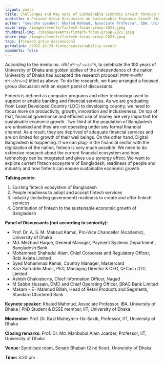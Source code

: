 ```yaml
---
layout: posts
title: Challenges and Way outs of Sustainable Economic Growth through Fintech Ecosystem in Bangladesh
subtitle: A Focused Group Discussion on Sustainable Economic Growth through Fintech Ecosystem in Bangladesh
author: "Keynote speaker: Khaled Mahmud, Associate Professor, IBA, University of Dhaka | PhD Student & DSSE member, IIT, University of Dhaka"
cover-img: /images/events/fintech-focus-group-2021.jpeg
thumbnail-img: /images/events/fintech-focus-group-2021.jpeg
share-img: /images/events/fintech-focus-group-2021.jpeg
tags: [focused group discussion]
permalink: /2021-10-23-fintechsustainability-event/
comments: false
---
```


According to the memo no. রেজি/ প্রশা-৩/ ১৯১৪০-িস, to celebrate the 100 years of University of Dhaka and golden jubilee of the independence of
the nation University of Dhaka has accepted the research proposal (স্মারক নং-রেজি/ প্রশা-৩/৪৭৯৭২) titled as
above. To do the research, we have arranged a focused group discussion with an expert panel of
discussants.

Fintech is defined as computer programs and other technology used to support or enable banking and
financial services. As we are graduating from Least Developed Country (LDC) to developing country, we
need to focus more on productivity, growth, innovation and inclusiveness. On top of that, financial
governance and efficient use of money are very important for sustainable economic growth. Two-third
of the population of Bangladesh are unbanked and they are not operating under any formal financial
channel. As a result, they are deprived of adequate financial services and are on limited for growth of
their well beings. On the other hand, Digital Bangladesh is happening. If we can plug-in the financial
sector with the digitization of the nation, fintech is very much possible. We need to do extensive
research about the current financial ecosystem and how technology can be integrated and gives us a
synergy effect. We want to explore current fintech ecosystem of Bangladesh, readiness of people and
industry and how fintech can ensure sustainable economic growth.


**Talking points:**
1.  Existing fintech ecosystem of Bangladesh
1.  People readiness to adopt and accept fintech services
1.  Industry (including government) readiness to create and offer fintech services
1.  Contribution of fintech to the sustainable economic growth of Bangladesh

**Panel of Discussants (not according to seniority):**
*  Prof. Dr. A. S. M. Maksud Kamal, Pro-Vice Chancellor (Academic), University of Dhaka
*  Md. Mezbaul Haque, General Manager, Payment Systems Department , Bangladesh Bank
*  Mohammed Shahedul Alam, Chief Corporate and Regulatory Officer, Robi Axiata Limited
*  Syed Mohammad Kamal, Country Manager, Mastercard
*  Kazi Saifuddin Munir, PhD, Managing Director & CEO, Q-Cash /ITC Limited
*  Ashish Chakraborty, Chief Information Officer, Nagad
*  M Sabbir Hussain, DMD and Chief Operating Officer, BRAC Bank Limited
*  Makam - E- Mahmud Billah, Head of Retail Products and Segments, Standard Chartered Bank

**Keynote speaker:** Khaled Mahmud, Associate Professor, IBA, University of Dhaka \| PhD Student & DSSE member, IIT, University of Dhaka

**Moderator:** Prof. Dr. Kazi Muheymin-Us-Sakib, Professor, IIT, University of Dhaka

**Closing remarks:** Prof. Dr. Md. Mahbubul Alam Joarder, Professor, IIT, University of Dhaka

**Venue:** Syndicate room, Senate Bhaban (2 nd floor), University of Dhaka

**Time:** 3:30 pm
